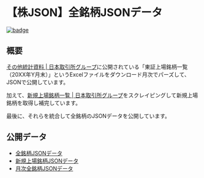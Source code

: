 # 【株JSON】全銘柄JSONデータ

[![badge](https://github.com/umihico/kabu-json-all-stock-list/actions/workflows/auto-update.yml/badge.svg)](https://github.com/umihico/kabu-json-all-stock-list/actions/workflows/auto-update.yml)

## 概要

[その他統計資料 | 日本取引所グループ](https://www.jpx.co.jp/markets/statistics-equities/misc/01.html)に公開されている「東証上場銘柄一覧（20XX年Y月末）」というExcelファイルをダウンロード月次でパーズして、JSONで公開しています。

加えて、[新規上場銘柄一覧 | 日本取引所グループ](https://www.jpx.co.jp/listing/stocks/new/index.html)をスクレイピングして新規上場銘柄を取得し補完しています。

最後に、それらを統合して全銘柄のJSONデータを公開しています。

## 公開データ

- [全銘柄JSONデータ](https://umihico.github.io/kabu-json-all-stock-list/all_stocks.json)
- [新規上場銘柄JSONデータ](https://umihico.github.io/kabu-json-all-stock-list/new_listings.json)
- [月次全銘柄JSONデータ](https://umihico.github.io/kabu-json-all-stock-list/monthly.json)

